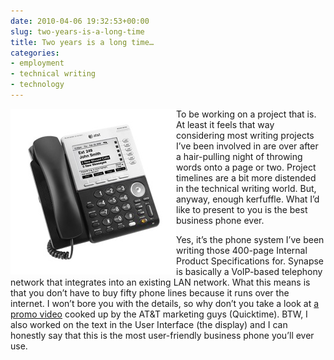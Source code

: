 ```yaml
---
date: 2010-04-06 19:32:53+00:00
slug: two-years-is-a-long-time
title: Two years is a long time…
categories:
- employment
- technical writing
- technology
---
```

 
<img align="left" style="border:20px solid white" src="/images/desksetpic_thumb.jpg">

To be working on a project that is. At least it feels that way considering most writing projects I’ve been involved in are over after a hair-pulling night of throwing words onto a page or two. Project timelines are a bit more distended in the technical writing world. But, anyway, enough kerfuffle. What I’d like to present to you is the best business phone ever.

Yes, it’s the phone system I’ve been writing those 400-page Internal Product Specifications for. Synapse is basically a VoIP-based telephony network that integrates into an existing LAN network. What this means is that you don’t have to buy fifty phone lines because it runs over the internet. I won’t bore you with the details, so why don’t you take a look at [a promo video](http://smbtelephones.att.com/smbui/store/video/att_synapse_demo.mov) cooked up by the AT&T marketing guys (Quicktime). BTW, I also worked on the text in the User Interface (the display) and I can honestly say that this is the most user-friendly business phone you’ll ever use.
